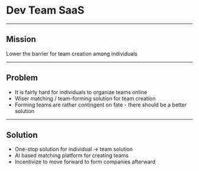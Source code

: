 # Dev Team SaaS

---

## Mission

Lower the barrier for team creation among individuals

---

## Problem

- It is fairly hard for individuals to organize teams online
- Wiser matching / team-forming solution for team creation
- Forming teams are rather contingent on fate - there should be a better solution

---

## Solution

- One-stop solution for individual -> team solution
- AI based matching platform for creating teams
- Incentivize to move forward to form companies afterward
